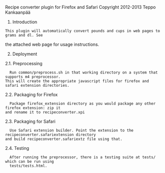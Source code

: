 
  Recipe converter plugin for Firefox and Safari
  Copyright 2012-2013 Teppo Kankaanpää
  
  1. Introduction
  
    This plugin will automatically convert pounds and cups in web pages to grams and dl. See
  the attached web page for usage instructions.
  
  2. Deployment
  
  2.1. Preprocessing
  
      Run common/preprocess.sh in that working directory on a system that supports m4 preprocessor.
    This will create the appropriate javascript files for firefox and safari extension directories.
    
  2.2. Packaging for Firefox
      
      Package firefox_extension directory as you would package any other firefox extension: zip it
    and rename it to recipeconverter.xpi
    
  2.3. Packaging for Safari
  
      Use Safari extension builder. Point the extension to the recipeconverter.safariextension directory
    and build recipeconverter.safariextz file using that.
    
  2.4. Testing
  
      After running the preprocessor, there is a testing suite at tests/ which can be run using
      tests/tests.html.
      
  
     
